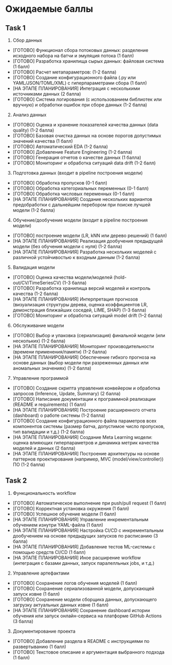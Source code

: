 # Ожидаемые баллы

## Task 1

1. Сбор данных
+ [ГОТОВО] Функционал сбора потоковых данных: разделение исходного набора на батчи и эмуляция потока (1 балл)
+ [ГОТОВО] Разработка хранилища сырых данных: файловая система (1 балл)
+ [ГОТОВО] Расчет метапараметров: (1-2 балла)
+ [ГОТОВО] Создание конфигурационного файла (.py или YAML/JSON/TOML/XML) с гиперпараметрами сбора (1 балл)
+ [НА ЭТАПЕ ПЛАНИРОВАНИЯ] Интеграция с несколькими источниками данных (2 балла)
+ [ГОТОВО] Система логирования (с использованием библиотек или вручную) и обработки ошибок при сборе данных (1-2 балла)

2. Анализ данных
+ [ГОТОВО] Оценка и хранение показателей качества данных (data quality) (1-2 балла)
+ [ГОТОВО] Базовая очистка данных на основе порогов допустимых значений качества (1 балл)
+ [ГОТОВО] Автоматический EDA (1-2 балла)
+ [ГОТОВО] Добавление Feature Engineering (1-2 балла)
+ [ГОТОВО] Генерация отчетов о качестве данных (1 балла)
+ [ГОТОВО] Мониторинг и обработка ситуаций data drift (1-2 балл)

3. Подготовка данных (входит в pipeline построения модели)
+ [ГОТОВО] Обработка пропусков (0-1 балл)
+ [ГОТОВО] Обработка категориальных переменных (0-1 балл)
+ [ГОТОВО] Обработка числовых переменных (0-1 балл)
+ [НА ЭТАПЕ ПЛАНИРОВАНИЯ] Создание нескольких вариантов предобработки с дальнейшим перебором при поиске лучшей модели (1-2 балла)

4. Обучение/дообучение модели (входит в pipeline построения модели)
+ [ГОТОВО] построение модели (LR, kNN или дерево решений) (1 балл)
+ [НА ЭТАПЕ ПЛАНИРОВАНИЯ] Реализация дообучения предыдущей модели (без обучения модели с нуля) (1-2 балла)
+ [НА ЭТАПЕ ПЛАНИРОВАНИЯ] Разработка нескольких моделей с различной устойчивостью к входным данным (1-2 балла)

5. Валидация модели
+ [ГОТОВО] Оценка качества модели/моделей (hold-out/CV/TimeSeriesCV) (1-3 балла)
+ [ГОТОВО] Разработка хранилища версий моделей и контроль качества (1-2 балла)
+ [НА ЭТАПЕ ПЛАНИРОВАНИЯ] Интерпретация прогнозов (визуализация структуры дерева, оценка коэффициентов LR, демонстрация ближайших соседей, LIME, SHAP) (1-3 балла)
+ [ГОТОВО] Мониторинг и обработка ситуаций model drift (1–2 балла)

6. Обслуживание модели
+ [ГОТОВО] Выбор и упаковка (сериализация) финальной модели (или нескольких) (1-2 балла)
+ [НА ЭТАПЕ ПЛАНИРОВАНИЯ] Мониторинг производительности (времени применения/памяти) (1-2 балла)
+ [НА ЭТАПЕ ПЛАНИРОВАНИЯ] Обеспечение гибкого прогноза на основе данных (выбор модели при разреженных данных или аномальных значениях) (1-2 балла)

7. Управление программой
+ [ГОТОВО] Создание скрипта управления конвейером и обработка запросов (Inference, Update, Summary) (2 балла)
+ [ГОТОВО] Написание документации к программной реализации (README и requirements) (1 балл)
+ [НА ЭТАПЕ ПЛАНИРОВАНИЯ] Построение расширенного отчета (dashboard) о работе системы (1-2 балла)
+ [ГОТОВО] Создание конфигурационного файла параметров всех компонентов системы (размер батча, допустимое число пропусков, тип валидации и т.д.) (1-2 балла)
+ [НА ЭТАПЕ ПЛАНИРОВАНИЯ] Создание Meta Learning модели: оценка влияющих гиперпараметров и динамика метрик качества моделей и данных (2 балла)
+ [НА ЭТАПЕ ПЛАНИРОВАНИЯ] Построение архитектуры на основе паттернов проектирования (например, MVC (model/view/controller)) ПО (1-2 балла)

## Task 2

1. Функциональность workflow
+ [ГОТОВО] Автоматическое выполнение при push/pull request (1 балл)
+ [ГОТОВО] Корректная установка окружения (1 балл)
+ [ГОТОВО] Успешное обучение модели (1 балл)
+ [НА ЭТАПЕ ПЛАНИРОВАНИЯ] Управление инкрементальным обучением изнутри YAML-файла (1 балл)
+ [НА ЭТАПЕ ПЛАНИРОВАНИЯ] Настройка CI/CD с инкрементальным дообучением на основе предыдущих запусков по расписанию (3 балла)
+ [НА ЭТАПЕ ПЛАНИРОВАНИЯ] Добавление тестов ML-системы с помощью средств CI/CD (1 балл)
+ [НА ЭТАПЕ ПЛАНИРОВАНИЯ] Иное расширение workflow (интеграция с базами данных, запуск паралелльных jobs, и т.д.)

2. Управление артефактами
+ [ГОТОВО] Сохранение логов обучения моделей (1 балл)
+ [ГОТОВО] Сохранение сериализованной модели, допускающей запуск извне (1 балл)
+ [ГОТОВО] Сохранение модели сборщика данных, допускающего загрузку актуальных данных извне (1 балл)
+ [НА ЭТАПЕ ПЛАНИРОВАНИЯ] Сохранение dashboard истории обучения или запуск онлайн-сервиса на платформе GitHub Actions (3 балла)

3. Документирование проекта
+ [ГОТОВО] Добавление раздела в README с инструкциями по развертыванию (1 балл)
+ [ГОТОВО] Текстовое описание и аргументация выбранного подхода (1 балл)